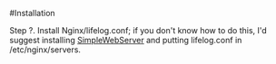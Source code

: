 #Installation

Step ?. Install Nginx/lifelog.conf; if you don't know how to do this, I'd
suggest installing
[SimpleWebServer](https://github.com/JohnsonIvan/SimpleWebServer) and putting
lifelog.conf in /etc/nginx/servers.

